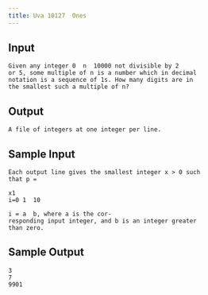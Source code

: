 ```yaml
---
title: Uva 10127  Ones
---
```



## Input

```
Given any integer 0  n  10000 not divisible by 2
or 5, some multiple of n is a number which in decimal
notation is a sequence of 1s. How many digits are in
the smallest such a multiple of n?
```

## Output

```
A file of integers at one integer per line.

```

## Sample Input

```
Each output line gives the smallest integer x > 0 such
that p =

x1
i=0 1  10

i = a  b, where a is the cor-
responding input integer, and b is an integer greater
than zero.

```

## Sample Output

```
3
7
9901

```
